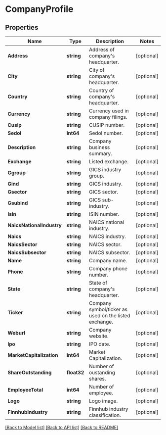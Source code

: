 # CompanyProfile

## Properties

Name | Type | Description | Notes
------------ | ------------- | ------------- | -------------
**Address** | **string** | Address of company&#39;s headquarter. | [optional] 
**City** | **string** | City of company&#39;s headquarter. | [optional] 
**Country** | **string** | Country of company&#39;s headquarter. | [optional] 
**Currency** | **string** | Currency used in company filings. | [optional] 
**Cusip** | **string** | CUSIP number. | [optional] 
**Sedol** | **int64** | Sedol number. | [optional] 
**Description** | **string** | Company business summary. | [optional] 
**Exchange** | **string** | Listed exchange. | [optional] 
**Ggroup** | **string** | GICS industry group. | [optional] 
**Gind** | **string** | GICS industry. | [optional] 
**Gsector** | **string** | GICS sector. | [optional] 
**Gsubind** | **string** | GICS sub-industry. | [optional] 
**Isin** | **string** | ISIN number. | [optional] 
**NaicsNationalIndustry** | **string** | NAICS national industry. | [optional] 
**Naics** | **string** | NAICS industry. | [optional] 
**NaicsSector** | **string** | NAICS sector. | [optional] 
**NaicsSubsector** | **string** | NAICS subsector. | [optional] 
**Name** | **string** | Company name. | [optional] 
**Phone** | **string** | Company phone number. | [optional] 
**State** | **string** | State of company&#39;s headquarter. | [optional] 
**Ticker** | **string** | Company symbol/ticker as used on the listed exchange. | [optional] 
**Weburl** | **string** | Company website. | [optional] 
**Ipo** | **string** | IPO date. | [optional] 
**MarketCapitalization** | **int64** | Market Capitalization. | [optional] 
**ShareOutstanding** | **float32** | Number of oustanding shares. | [optional] 
**EmployeeTotal** | **int64** | Number of employee. | [optional] 
**Logo** | **string** | Logo image. | [optional] 
**FinnhubIndustry** | **string** | Finnhub industry classification. | [optional] 

[[Back to Model list]](../README.md#documentation-for-models) [[Back to API list]](../README.md#documentation-for-api-endpoints) [[Back to README]](../README.md)


